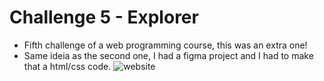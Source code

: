# Challenge 5 - Explorer
- Fifth challenge of a web programming course, this was an extra one!
- Same ideia as the second one, I had a figma project and I had to make that a html/css code.
![website](https://imgur.com/a/OTtfp9Q)
